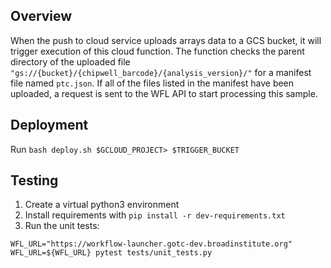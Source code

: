 Overview
--------
When the push to cloud service uploads arrays data to a GCS bucket, it will trigger execution of this cloud function.
The function checks the parent directory of the uploaded file `"gs://{bucket}/{chipwell_barcode}/{analysis_version}/"`
for a manifest file named `ptc.json`. If all of the files listed in the manifest have been uploaded, a request is sent 
to the WFL API to start processing this sample.


Deployment
---------
Run `bash deploy.sh $GCLOUD_PROJECT> $TRIGGER_BUCKET`


Testing
-------
1) Create a virtual python3 environment
2) Install requirements with `pip install -r dev-requirements.txt`
3) Run the unit tests:
```
WFL_URL="https://workflow-launcher.gotc-dev.broadinstitute.org"
WFL_URL=${WFL_URL} pytest tests/unit_tests.py
```
